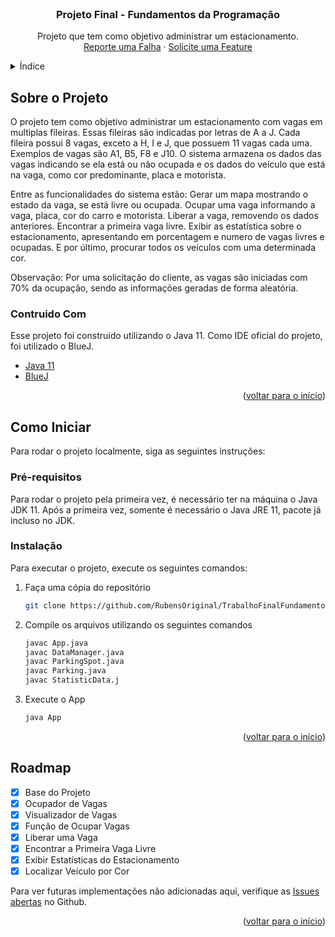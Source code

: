 <div id="top"></div>

<!-- PROJECT LOGO -->
<br />
<div align="center">

  <h3 align="center">Projeto Final - Fundamentos da Programação</h3>

  <p align="center">
    Projeto que tem como objetivo administrar um estacionamento.
    <br />
    <a href="https://github.com/RubensOriginal/TrabalhoFinalFundamentos/issues">Reporte uma Falha</a>
    ·
    <a href="https://github.com/RubensOriginal/TrabalhoFinalFundamentos/issues">Solicite uma Feature</a>
  </p>
</div>



<!-- TABLE OF CONTENTS -->
<details>
  <summary>Índice</summary>
  <ol>
    <li>
      <a href="#sobre-o-projeto">Sobre o Projeto</a>
      <ul>
        <li><a href="#construido-com">Construido Com</a></li>
      </ul>
    </li>
    <li>
      <a href="#como-iniciar">Como Iniciar</a>
      <ul>
        <li><a href="#pré-requisitos">Pré-requisitos</a></li>
        <li><a href="#instalação">Installation</a></li>
      </ul>
    </li>
    <li><a href="#roadmap">Roadmap</a></li>
  </ol>
</details>



<!-- ABOUT THE PROJECT -->
## Sobre o Projeto

O projeto tem como objetivo administrar um estacionamento com vagas em multiplas fileiras. Essas fileiras são indicadas por letras de A a J. Cada fileira possui 8 vagas, exceto a H, I e J, que possuem 11 vagas cada uma. Exemplos de vagas são A1, B5, F8 e J10. O sistema armazena os dados das vagas indicando se ela está ou não ocupada e os dados do veículo que está na vaga, como cor predominante, placa e motorista.

Entre as funcionalidades do sistema estão: Gerar um mapa mostrando o estado da vaga, se está livre ou ocupada. Ocupar uma vaga informando a vaga, placa, cor do carro e motorista. Liberar a vaga, removendo os dados anteriores. Encontrar a primeira vaga livre. Exibir as estatística sobre o estacionamento, apresentando em porcentagem e numero de vagas livres e ocupadas. E por último, procurar todos os veículos com uma determinada cor.

Observação: Por uma solicitação do cliente, as vagas são iniciadas com 70% da ocupação, sendo as informações geradas de forma aleatória.

### Contruido Com

Esse projeto foi construido utilizando o Java 11. 
Como IDE oficial do projeto, foi utilizado o BlueJ.

* [Java 11](https://www.java.com/en/)
* [BlueJ](https://www.bluej.org/)

<p align="right">(<a href="#top">voltar para o início</a>)</p>



<!-- GETTING STARTED -->
## Como Iniciar

Para rodar o projeto localmente, siga as seguintes instruções:

### Pré-requisitos

Para rodar o projeto pela primeira vez, é necessário ter na máquina o Java JDK 11.
Após a primeira vez, somente é necessário o Java JRE 11, pacote já incluso no JDK.

### Instalação

Para executar o projeto, execute os seguintes comandos:

1. Faça uma cópia do repositório
   ```sh
   git clone https://github.com/RubensOriginal/TrabalhoFinalFundamentos
   ```
3. Compile os arquivos utilizando os seguintes comandos
   ```sh
   javac App.java
   javac DataManager.java
   javac ParkingSpot.java
   javac Parking.java
   javac StatisticData.j
   ```
4. Execute o App
   ```sh
   java App
   ```

<p align="right">(<a href="#top">voltar para o início</a>)</p>


<!-- ROADMAP -->
## Roadmap

- [x] Base do Projeto
- [x] Ocupador de Vagas
- [x] Visualizador de Vagas
- [x] Função de Ocupar Vagas
- [x] Liberar uma Vaga
- [x] Encontrar a Primeira Vaga Livre
- [x] Exibir Estatísticas do Estacionamento
- [x] Localizar Veículo por Cor

Para ver futuras implementações não adicionadas aqui, verifique as [Issues abertas](https://github.com/RubensOriginal/TrabalhoFinalFundamentos/issues) no Github.

<p align="right">(<a href="#top">voltar para o início</a>)</p>
